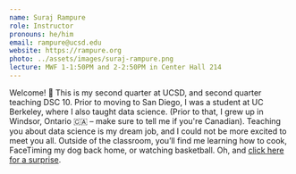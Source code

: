 ```yaml
---
name: Suraj Rampure
role: Instructor
pronouns: he/him
email: rampure@ucsd.edu
website: https://rampure.org
photo: ../assets/images/suraj-rampure.png
lecture: MWF 1-1:50PM and 2-2:50PM in Center Hall 214
---
```


Welcome! 👋 This is my second quarter at UCSD, and second quarter teaching DSC 10. Prior to moving to San Diego, I was a student at UC Berkeley, where I also taught data science. (Prior to that, I grew up in Windsor, Ontario 🇨🇦 – make sure to tell me if you're Canadian). Teaching you about data science is my dream job, and I could not be more excited to meet you all. Outside of the classroom, you’ll find me learning how to cook, FaceTiming my dog back home, or watching basketball. Oh, and [click here for a surprise](http://rampure.org/assets/me_dancing.gif).